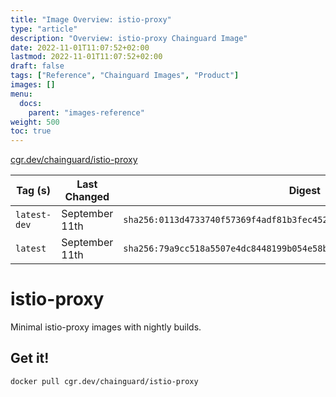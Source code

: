 ```yaml
---
title: "Image Overview: istio-proxy"
type: "article"
description: "Overview: istio-proxy Chainguard Image"
date: 2022-11-01T11:07:52+02:00
lastmod: 2022-11-01T11:07:52+02:00
draft: false
tags: ["Reference", "Chainguard Images", "Product"]
images: []
menu:
  docs:
    parent: "images-reference"
weight: 500
toc: true
---
```


[cgr.dev/chainguard/istio-proxy](https://github.com/chainguard-images/images/tree/main/images/istio-proxy)

| Tag (s)       | Last Changed   | Digest                                                                    |
|---------------|----------------|---------------------------------------------------------------------------|
|  `latest-dev` | September 11th | `sha256:0113d4733740f57369f4adf81b3fec45272874a605b83e2f93dab38773ee4213` |
|  `latest`     | September 11th | `sha256:79a9cc518a5507e4dc8448199b054e58b504ad18d69075d3025d1f44ae5cd554` |

# istio-proxy

Minimal istio-proxy images with nightly builds.

## Get it!

```shell
docker pull cgr.dev/chainguard/istio-proxy
```
